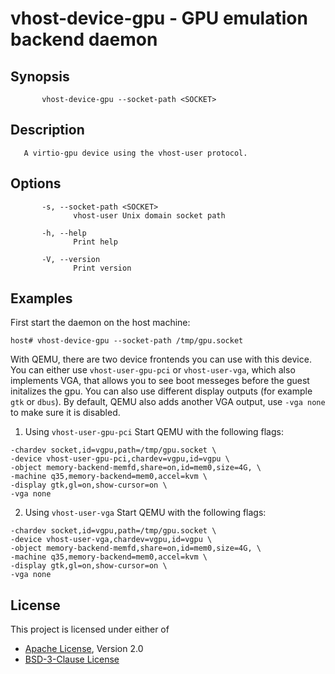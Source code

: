 # vhost-device-gpu - GPU emulation backend daemon

## Synopsis
```shell
       vhost-device-gpu --socket-path <SOCKET>
```

## Description
       A virtio-gpu device using the vhost-user protocol.

## Options

```text
       -s, --socket-path <SOCKET>
              vhost-user Unix domain socket path

       -h, --help
              Print help

       -V, --version
              Print version
```

## Examples

First start the daemon on the host machine:

```shell
host# vhost-device-gpu --socket-path /tmp/gpu.socket
```

With QEMU, there are two device frontends you can use with this device.
You can either use `vhost-user-gpu-pci` or `vhost-user-vga`, which also
implements VGA, that allows you to see boot messeges before the guest 
initalizes the gpu. You can also use different display outputs (for example 
`gtk` or `dbus`).
By default, QEMU also adds another VGA output, use `-vga none` to make 
sure it is disabled.

1) Using `vhost-user-gpu-pci` Start QEMU with the following flags:

```text
-chardev socket,id=vgpu,path=/tmp/gpu.socket \
-device vhost-user-gpu-pci,chardev=vgpu,id=vgpu \
-object memory-backend-memfd,share=on,id=mem0,size=4G, \
-machine q35,memory-backend=mem0,accel=kvm \
-display gtk,gl=on,show-cursor=on \
-vga none
```

2) Using `vhost-user-vga` Start QEMU with the following flags:

```text
-chardev socket,id=vgpu,path=/tmp/gpu.socket \
-device vhost-user-vga,chardev=vgpu,id=vgpu \
-object memory-backend-memfd,share=on,id=mem0,size=4G, \
-machine q35,memory-backend=mem0,accel=kvm \
-display gtk,gl=on,show-cursor=on \
-vga none
```

## License

This project is licensed under either of

- [Apache License](http://www.apache.org/licenses/LICENSE-2.0), Version 2.0
- [BSD-3-Clause License](https://opensource.org/licenses/BSD-3-Clause)
